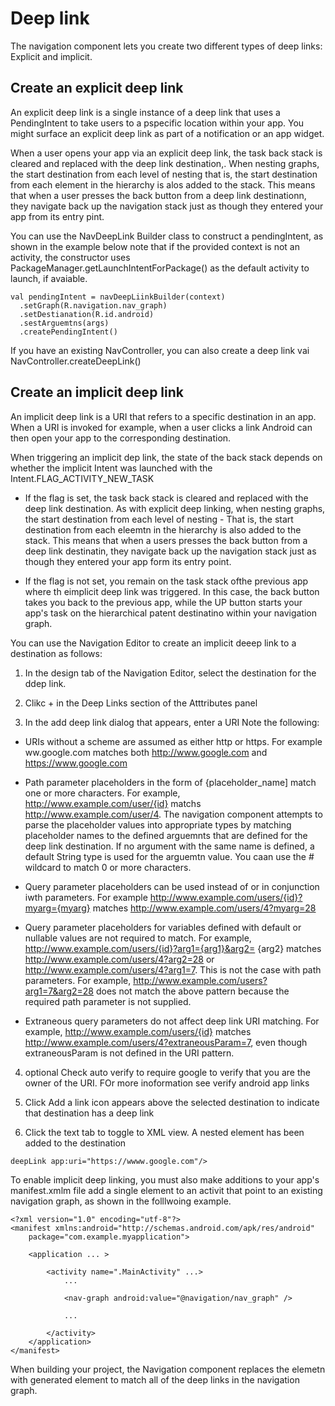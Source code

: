 # Deep link
The navigation component lets you create two different types of deep links: Explicit and implicit. 

## Create an explicit deep link
An explicit deep link is a single instance of a deep link that uses a PendingIntent to take users to a pspecific location within your app. You might surface an explicit deep link as  part of a notification or an app widget. 

When a user opens your app via an explicit deep link, the task back stack is cleared and replaced with the deep link destination,. When nesting graphs, the start destination from each level of nesting that is, the start destination from each <navigation> element in the hierarchy is alos added to the stack. This means that when a user presses the back button from a deep link destinationn, they navigate back up the  navigation stack just as though they entered your app from its entry pint. 

You can use the NavDeepLink Builder class to construct a pendingIntent, as shown in the example below note that if the provided context is not an activity, the constructor uses PackageManager.getLaunchIntentForPackage() as the default activity to launch, if avaiable.

```
val pendingIntent = navDeepLiinkBuilder(context)
  .setGraph(R.navigation.nav_graph)
  .setDestianation(R.id.android)
  .sestArguemtns(args)
  .createPendingIntent()
```

If you have an existing NavController, you can also create a deep link vai NavController.createDeepLink()


## Create an implicit deep link
An implicit deep link is a URI that refers to a specific destination in an app. When a URI is invoked for example, when a user clicks a link Android can then open your app to the corresponding destination.

When triggering an implicit dep link, the state of the back stack depends on whether the implicit Intent was launched with the Intent.FLAG_ACTIVITY_NEW_TASK
- If the flag is set, the task back stack is cleared and replaced with the deep link destination. As with explicit deep linking, when nesting graphs, the start destination from each level of nesting - That is, the start destination from each <navigation> eleemtn in the hierarchy is also added to the stack. This means that when a users presses the back button from a deep link destinatin, they navigate back up the navigation stack just as though they entered your app form its entry point. 

- If the flag is not set, you remain on the task stack ofthe previous app where th eimplicit deep link was triggered. In this case, the back button takes you back to the previous app, while the UP button starts your app's task on the hierarchical patent destinatino within your navigation graph.

You can use the Navigation Editor to create an implicit deeep link to a destination as follows:
1. In the design tab of the Navigation Editor, select the destination for the ddep link. 

2. Clikc + in the Deep Links section of the Atttributes panel

3. In the add deep link dialog that appears, enter a URI
Note the following:
  - URIs without a scheme are assumed as either http or https. For example ww.google.com matches both http://www.google.com and https://www.google.com
  - Path parameter placeholders in the form of {placeholder_name] match one or more characters. For example, http://www.example.com/user/{id} matchs http://www.example.com/user/4. The navigation component attempts to parse the placeholder values into appropriate types by matching placeholder names to the defined arguemnts that are defined for the deep link destination. If no argument with the same name is defined, a default String type is used for the arguemtn value. You caan use the # wildcard to match 0 or more characters. 
  
  - Query parameter placeholders can be used instead of or in conjunction iwth parameters. For example http://www.example.com/users/{id}?myarg={myarg}
  matches http://www.example.com/users/4?myarg=28
  
 -  Query parameter placeholders for variables defined with default or nullable values are not required to match. For example, http://www.example.com/users/{id}?arg1={arg1}&arg2=    {arg2} matches http://www.example.com/users/4?arg2=28 or http://www.example.com/users/4?arg1=7. This is not the case with path parameters. For example,            http://www.example.com/users?arg1=7&arg2=28 does not match the above pattern because the required path parameter is not supplied.


- Extraneous query parameters do not affect deep link URI matching. For example, http://www.example.com/users/{id} matches http://www.example.com/users/4?extraneousParam=7, even   though extraneousParam is not defined in the URI pattern.


4. optional Check auto verify to require google to verify that you are the owner of the URI. FOr more inoformation see verify android app links

5. Click Add a link icon appears above the selected destination to indicate that destination has a deep link
 
6. Click the text tab to toggle to XML view. A nested <deepLinl> element has been added to the destination
```
deepLink app:uri="https://wwww.google.com"/>
```

To enable implicit deep linking, you must also make additions to your app's manifest.xmlm file add a single <nav-graph> element to an activit that point to an existing navigation graph, as shown in the folllwoing example. 
```
<?xml version="1.0" encoding="utf-8"?>
<manifest xmlns:android="http://schemas.android.com/apk/res/android"
    package="com.example.myapplication">

    <application ... >

        <activity name=".MainActivity" ...>
            ...

            <nav-graph android:value="@navigation/nav_graph" />

            ...

        </activity>
    </application>
</manifest>

```

When building your project, the Navigation component replaces the <nav-grpah> elemetn with generated <intent-filter> element to match all of the deep links in the navigation graph. 

